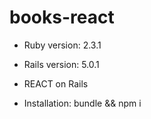# books-react

* Ruby version: 2.3.1

* Rails version: 5.0.1

* REACT on Rails

* Installation: bundle && npm i
